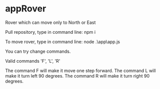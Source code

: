 # appRover
Rover which can move only to North or East

Pull repository, type in command line: npm i

To move rover, type in command line: node .\app\app.js

You can try change commands.

Valid commands 'F', 'L', 'R'

The command F will make it move one step forward.
The command L will make it turn left 90 degrees.
The command R will make it turn right 90 degrees.

